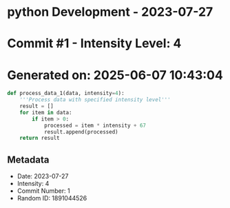 ﻿# python Development - 2023-07-27
# Commit #1 - Intensity Level: 4
# Generated on: 2025-06-07 10:43:04
```python
def process_data_1(data, intensity=4):
    '''Process data with specified intensity level'''
    result = []
    for item in data:
        if item > 0:
            processed = item * intensity + 67
            result.append(processed)
    return result
```
## Metadata
- Date: 2023-07-27
- Intensity: 4
- Commit Number: 1
- Random ID: 1891044526
